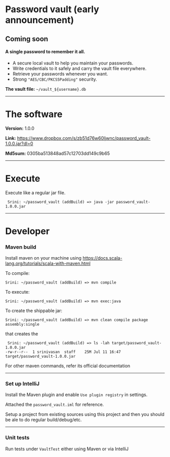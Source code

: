 # Password vault (early announcement)


## Coming soon


#### A single password to remember it all.

- A secure local vault to help you maintain your passwords.
- Write credentials to it safely and carry the vault file everywhere. 
- Retrieve your passwords whenever you want.
- Strong `"AES/CBC/PKCS5Padding"` security.

**The vault file:** `~/vault_${username}.db`

---
# The software

**Version:** 1.0.0

**Link:** https://www.dropbox.com/s/zb51d76w60ljwnc/password_vault-1.0.0.jar?dl=0

**Md5sum:** 0305ba513848ad57c12703dd149c9b65

---
# Execute

Execute like a regular jar file.
```
 Srini: ~/password_vault (addBuild) => java -jar password_vault-1.0.0.jar 
```

---
# Developer

### Maven build

Install maven on your machine using https://docs.scala-lang.org/tutorials/scala-with-maven.html

To compile:
```
Srini: ~/password_vault (addBuild) => mvn compile
```

To execute:
```
Srini: ~/password_vault (addBuild) => mvn exec:java
```

To create the shippable jar:
```
Srini: ~/password_vault (addBuild) => mvn clean compile package assembly:single
```
that creates the 
```
 Srini: ~/password_vault (addBuild) => ls -lah target/password_vault-1.0.0.jar 
-rw-r--r--  1 srinivasan  staff    25M Jul 11 16:47 target/password_vault-1.0.0.jar
```

For other maven commands, refer its official documentation 

---
### Set up IntelliJ

Install the Maven plugin and enable `Use plugin registry` in settings.

Attached the `password_vault.iml` for reference.

Setup a project from existing sources using this project and then you should 
be ale to do regular build/debug/etc.

---
### Unit tests

Run tests under `VaultTest` either using Maven or via IntelliJ 

